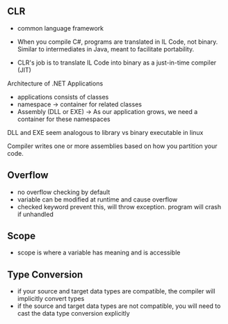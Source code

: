 ## CLR

* common language framework


* When you compile C#, programs are
translated in IL Code, not binary.
Similar to intermediates in Java,
meant to facilitate portability.

* CLR's job is to translate IL Code
into binary as a just-in-time compiler (JIT)

Architecture of .NET Applications

* applications consists of classes
* namespace -> container for related
classes
* Assembly (DLL or EXE) -> As our application grows, we need
a container for these namespaces

DLL and EXE seem analogous to library vs binary executable in linux

Compiler writes one or more assemblies based on how you
partition your code.

## Overflow

* no overflow checking by default
* variable can be modified at runtime and cause overflow
* checked keyword prevent this, will throw exception. program will crash if unhandled

## Scope

* scope is where a variable has meaning and
is accessible


## Type Conversion

* if your source and target data types are compatible, the compiler will implicitly
convert types
* if the source and target data types are
not compatible, you will need to cast
the data type conversion explicitly




